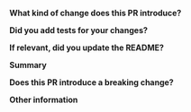 <!-- Thanks for submitting a pull request! Please provide enough information so that others can review your pull request. -->

**What kind of change does this PR introduce?**
<!-- E.g. a bugfix, feature, refactoring, build related change, etc… -->

**Did you add tests for your changes?**

**If relevant, did you update the README?**

**Summary**

<!-- Explain the **motivation** for making this change. What existing problem does the pull request solve? -->
<!-- Try to link to an open issue for more information. -->

**Does this PR introduce a breaking change?**
<!-- If this PR introduces a breaking change, please describe the impact and a migration path for existing applications. -->

**Other information**
